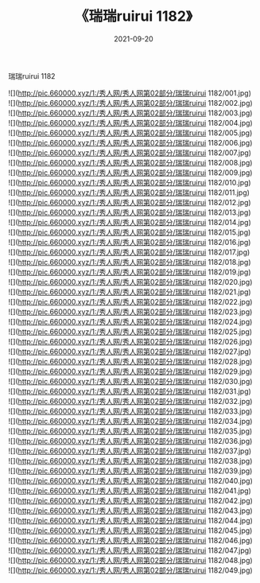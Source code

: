﻿---
layout: post
title:  《瑞瑞ruirui 1182》
date:   2021-09-20
img: http://pic.660000.xyz/1:/秀人网/秀人网第02部分/瑞瑞ruirui 1182/000.jpg
categories: [美女, 清纯, 唯美]
---

瑞瑞ruirui 1182

  ![](http://pic.660000.xyz/1:/秀人网/秀人网第02部分/瑞瑞ruirui 1182/001.jpg) <br> ![](http://pic.660000.xyz/1:/秀人网/秀人网第02部分/瑞瑞ruirui 1182/002.jpg) <br> ![](http://pic.660000.xyz/1:/秀人网/秀人网第02部分/瑞瑞ruirui 1182/003.jpg) <br> ![](http://pic.660000.xyz/1:/秀人网/秀人网第02部分/瑞瑞ruirui 1182/004.jpg) <br> ![](http://pic.660000.xyz/1:/秀人网/秀人网第02部分/瑞瑞ruirui 1182/005.jpg) <br> ![](http://pic.660000.xyz/1:/秀人网/秀人网第02部分/瑞瑞ruirui 1182/006.jpg) <br> ![](http://pic.660000.xyz/1:/秀人网/秀人网第02部分/瑞瑞ruirui 1182/007.jpg) <br> ![](http://pic.660000.xyz/1:/秀人网/秀人网第02部分/瑞瑞ruirui 1182/008.jpg) <br> ![](http://pic.660000.xyz/1:/秀人网/秀人网第02部分/瑞瑞ruirui 1182/009.jpg) <br> ![](http://pic.660000.xyz/1:/秀人网/秀人网第02部分/瑞瑞ruirui 1182/010.jpg) <br> ![](http://pic.660000.xyz/1:/秀人网/秀人网第02部分/瑞瑞ruirui 1182/011.jpg) <br> ![](http://pic.660000.xyz/1:/秀人网/秀人网第02部分/瑞瑞ruirui 1182/012.jpg) <br> ![](http://pic.660000.xyz/1:/秀人网/秀人网第02部分/瑞瑞ruirui 1182/013.jpg) <br> ![](http://pic.660000.xyz/1:/秀人网/秀人网第02部分/瑞瑞ruirui 1182/014.jpg) <br> ![](http://pic.660000.xyz/1:/秀人网/秀人网第02部分/瑞瑞ruirui 1182/015.jpg) <br> ![](http://pic.660000.xyz/1:/秀人网/秀人网第02部分/瑞瑞ruirui 1182/016.jpg) <br> ![](http://pic.660000.xyz/1:/秀人网/秀人网第02部分/瑞瑞ruirui 1182/017.jpg) <br> ![](http://pic.660000.xyz/1:/秀人网/秀人网第02部分/瑞瑞ruirui 1182/018.jpg) <br> ![](http://pic.660000.xyz/1:/秀人网/秀人网第02部分/瑞瑞ruirui 1182/019.jpg) <br> ![](http://pic.660000.xyz/1:/秀人网/秀人网第02部分/瑞瑞ruirui 1182/020.jpg) <br> ![](http://pic.660000.xyz/1:/秀人网/秀人网第02部分/瑞瑞ruirui 1182/021.jpg) <br> ![](http://pic.660000.xyz/1:/秀人网/秀人网第02部分/瑞瑞ruirui 1182/022.jpg) <br> ![](http://pic.660000.xyz/1:/秀人网/秀人网第02部分/瑞瑞ruirui 1182/023.jpg) <br> ![](http://pic.660000.xyz/1:/秀人网/秀人网第02部分/瑞瑞ruirui 1182/024.jpg) <br> ![](http://pic.660000.xyz/1:/秀人网/秀人网第02部分/瑞瑞ruirui 1182/025.jpg) <br> ![](http://pic.660000.xyz/1:/秀人网/秀人网第02部分/瑞瑞ruirui 1182/026.jpg) <br> ![](http://pic.660000.xyz/1:/秀人网/秀人网第02部分/瑞瑞ruirui 1182/027.jpg) <br> ![](http://pic.660000.xyz/1:/秀人网/秀人网第02部分/瑞瑞ruirui 1182/028.jpg) <br> ![](http://pic.660000.xyz/1:/秀人网/秀人网第02部分/瑞瑞ruirui 1182/029.jpg) <br> ![](http://pic.660000.xyz/1:/秀人网/秀人网第02部分/瑞瑞ruirui 1182/030.jpg) <br> ![](http://pic.660000.xyz/1:/秀人网/秀人网第02部分/瑞瑞ruirui 1182/031.jpg) <br> ![](http://pic.660000.xyz/1:/秀人网/秀人网第02部分/瑞瑞ruirui 1182/032.jpg) <br> ![](http://pic.660000.xyz/1:/秀人网/秀人网第02部分/瑞瑞ruirui 1182/033.jpg) <br> ![](http://pic.660000.xyz/1:/秀人网/秀人网第02部分/瑞瑞ruirui 1182/034.jpg) <br> ![](http://pic.660000.xyz/1:/秀人网/秀人网第02部分/瑞瑞ruirui 1182/035.jpg) <br> ![](http://pic.660000.xyz/1:/秀人网/秀人网第02部分/瑞瑞ruirui 1182/036.jpg) <br> ![](http://pic.660000.xyz/1:/秀人网/秀人网第02部分/瑞瑞ruirui 1182/037.jpg) <br> ![](http://pic.660000.xyz/1:/秀人网/秀人网第02部分/瑞瑞ruirui 1182/038.jpg) <br> ![](http://pic.660000.xyz/1:/秀人网/秀人网第02部分/瑞瑞ruirui 1182/039.jpg) <br> ![](http://pic.660000.xyz/1:/秀人网/秀人网第02部分/瑞瑞ruirui 1182/040.jpg) <br> ![](http://pic.660000.xyz/1:/秀人网/秀人网第02部分/瑞瑞ruirui 1182/041.jpg) <br> ![](http://pic.660000.xyz/1:/秀人网/秀人网第02部分/瑞瑞ruirui 1182/042.jpg) <br> ![](http://pic.660000.xyz/1:/秀人网/秀人网第02部分/瑞瑞ruirui 1182/043.jpg) <br> ![](http://pic.660000.xyz/1:/秀人网/秀人网第02部分/瑞瑞ruirui 1182/044.jpg) <br> ![](http://pic.660000.xyz/1:/秀人网/秀人网第02部分/瑞瑞ruirui 1182/045.jpg) <br> ![](http://pic.660000.xyz/1:/秀人网/秀人网第02部分/瑞瑞ruirui 1182/046.jpg) <br> ![](http://pic.660000.xyz/1:/秀人网/秀人网第02部分/瑞瑞ruirui 1182/047.jpg) <br> ![](http://pic.660000.xyz/1:/秀人网/秀人网第02部分/瑞瑞ruirui 1182/048.jpg) <br> ![](http://pic.660000.xyz/1:/秀人网/秀人网第02部分/瑞瑞ruirui 1182/049.jpg) <br>